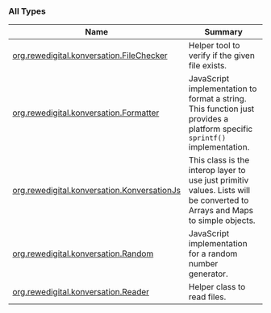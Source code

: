 

### All Types

| Name | Summary |
|---|---|
| [org.rewedigital.konversation.FileChecker](../org.rewedigital.konversation/-file-checker/index.md) | Helper tool to verify if the given file exists. |
| [org.rewedigital.konversation.Formatter](../org.rewedigital.konversation/-formatter/index.md) | JavaScript implementation to format a string. This function just provides a platform specific `sprintf()` implementation. |
| [org.rewedigital.konversation.KonversationJs](../org.rewedigital.konversation/-konversation-js/index.md) | This class is the interop layer to use just primitiv values. Lists will be converted to Arrays and Maps to simple objects. |
| [org.rewedigital.konversation.Random](../org.rewedigital.konversation/-random/index.md) | JavaScript implementation for a random number generator. |
| [org.rewedigital.konversation.Reader](../org.rewedigital.konversation/-reader/index.md) | Helper class to read files. |
